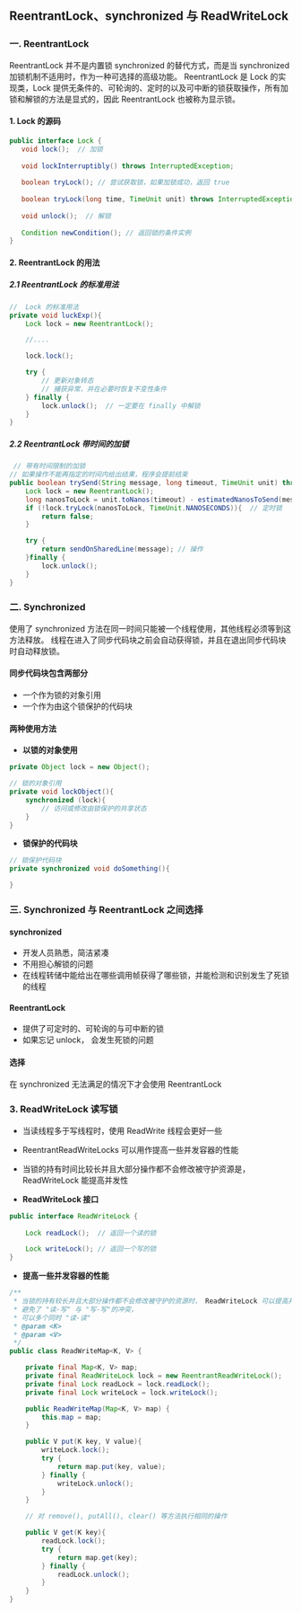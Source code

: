 ## ReentrantLock、synchronized 与 ReadWriteLock

### 一. ReentrantLock
ReentrantLock 并不是内置锁 synchronized 的替代方式，而是当 synchronized 加锁机制不适用时，作为一种可选择的高级功能。
ReentrantLock 是 Lock 的实现类，Lock 提供无条件的、可轮询的、定时的以及可中断的锁获取操作，所有加锁和解锁的方法是显式的，因此 ReentrantLock 也被称为显示锁。

#### 1. Lock 的源码

```java
public interface Lock {
   void lock();  // 加锁
    
   void lockInterruptibly() throws InterruptedException;
   
   boolean tryLock(); // 尝试获取锁，如果加锁成功，返回 true
   
   boolean tryLock(long time, TimeUnit unit) throws InterruptedException; // 在一定时间内获取锁，如果在时间内没有加锁成功，则提前结束
   
   void unlock();  // 解锁
   
   Condition newCondition(); // 返回锁的条件实例
}
```

#### 2. ReentrantLock 的用法
##### 2.1 ReentrantLock 的标准用法

```java
//  Lock 的标准用法
private void luckExp(){
    Lock lock = new ReentrantLock();

    //....

    lock.lock();

    try {
        // 更新对象转态
        // 捕获异常，并在必要时恢复不变性条件
    } finally {
        lock.unlock();  // 一定要在 finally 中解锁
    }
}
```
##### 2.2 ReentrantLock 带时间的加锁

```java
 // 带有时间限制的加锁
// 如果操作不能再指定的时间内给出结果，程序会提前结束
public boolean trySend(String message, long timeout, TimeUnit unit) throws InterruptedException{
    Lock lock = new ReentrantLock();
    long nanosToLock = unit.toNanos(timeout) - estimatedNanosToSend(message);
    if (!lock.tryLock(nanosToLock, TimeUnit.NANOSECONDS)){  // 定时锁
        return false;
    }

    try {
        return sendOnSharedLine(message); // 操作
    }finally {
        lock.unlock();
    }
}
```

### 二. Synchronized
使用了 synchronized 方法在同一时间只能被一个线程使用，其他线程必须等到这方法释放。
线程在进入了同步代码块之前会自动获得锁，并且在退出同步代码块时自动释放锁。

#### 同步代码块包含两部分
- 一个作为锁的对象引用
- 一个作为由这个锁保护的代码块

#### 两种使用方法
- **以锁的对象使用**

```java
private Object lock = new Object();

// 锁的对象引用
private void lockObject(){
    synchronized (lock){
        // 访问或修改由锁保护的共享状态
    }
}
```

- **锁保护的代码块**

```java
// 锁保护代码块
private synchronized void doSomething(){

}
```


### 三. Synchronized 与 ReentrantLock 之间选择
#### synchronized
- 开发人员熟悉，简洁紧凑
- 不用担心解锁的问题
- 在线程转储中能给出在哪些调用帧获得了哪些锁，并能检测和识别发生了死锁的线程

#### ReentrantLock
- 提供了可定时的、可轮询的与可中断的锁
- 如果忘记 unlock， 会发生死锁的问题

#### 选择
在 synchronized 无法满足的情况下才会使用 ReentrantLock

### 3. ReadWriteLock 读写锁
- 当读线程多于写线程时，使用 ReadWrite 线程会更好一些
- ReentrantReadWriteLocks 可以用作提高一些并发容器的性能
- 当锁的持有时间比较长并且大部分操作都不会修改被守护资源是，ReadWriteLock 能提高并发性

- **ReadWriteLock 接口**

```java
public interface ReadWriteLock {
    
    Lock readLock();  // 返回一个读的锁

    Lock writeLock(); // 返回一个写的锁
}
```

- **提高一些并发容器的性能**

```java
/**
 * 当锁的持有较长并且大部分操作都不会修改被守护的资源时， ReadWriteLock 可以提高并发性
 * 避免了 "读-写" 与 "写-写"的冲突，
 * 可以多个同时 "读-读"
 * @param <K>
 * @param <V>
 */
public class ReadWriteMap<K, V> {

    private final Map<K, V> map;
    private final ReadWriteLock lock = new ReentrantReadWriteLock();
    private final Lock readLock = lock.readLock();
    private final Lock writeLock = lock.writeLock();

    public ReadWriteMap(Map<K, V> map) {
        this.map = map;
    }

    public V put(K key, V value){
        writeLock.lock();
        try {
            return map.put(key, value);
        } finally {
            writeLock.unlock();
        }
    }

    // 对 remove(), putAll(), clear() 等方法执行相同的操作

    public V get(K key){
        readLock.lock();
        try {
            return map.get(key);
        } finally {
            readLock.unlock();
        }
    }
}
```

